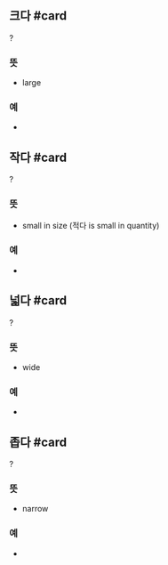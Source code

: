 ## 크다 #card
?
### 뜻
- large
### 예
-
<!--SR:!2025-04-10,32,270-->

## 작다 #card
?
### 뜻
- small in size (적다 is small in quantity)
### 예
-
<!--SR:!2025-04-09,31,270-->

## 넓다 #card
?
### 뜻
- wide
### 예
-
<!--SR:!2025-03-28,13,230-->

## 좁다 #card
?
### 뜻
- narrow
### 예
-
<!--SR:!2025-03-24,21,250-->
